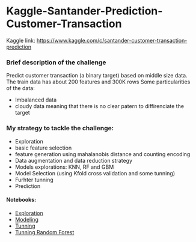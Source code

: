 # Kaggle-Santander-Prediction-Customer-Transaction
Kaggle link: https://www.kaggle.com/c/santander-customer-transaction-prediction

### Brief description of the challenge

Predict customer transaction (a binary target) based on middle size data. The train data has about 200 features and 300K rows
Some particularities of the data:
* Imbalanced data
* cloudy data meaning that there is no clear patern to diffirenciate the target

### My strategy to tackle the challenge:
* Exploration
* basic feature selection
* feature generation using mahalanobis distance and counting encoding 
* Data augmentation and data reduction strategy
* Models explorations: KNN, RF and GBM
* Model Selection (using Kfold cross validation and some tunning)
* Furhter tunning
* Prediction

#### Notebooks:
* [Exploration](https://github.com/miguelmayhem92/Kaggle-Santander-Prediction-Customer-Transaction/blob/main/CST_explo.ipynb)
* [Modeling](https://github.com/miguelmayhem92/Kaggle-Santander-Prediction-Customer-Transaction/blob/main/CST_modeling.ipynb)
* [Tunning](https://github.com/miguelmayhem92/Kaggle_Santander/blob/main/CST_Tunning.ipynb)
* [Tunning Random Forest](https://github.com/miguelmayhem92/Kaggle_Santander/blob/main/CST_RF_Tunning.ipynb)
